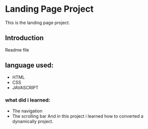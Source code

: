 # Landing Page Project
This is the landing page project.

## Introduction
Readme file

## language used:
- HTML
- CSS
- JAVASCRIPT

### what did i learned:
- The navigation
- The scrolling bar
And in this project i learned how to converted a dynamically project.